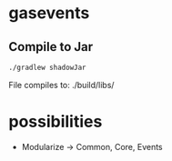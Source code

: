 # gasevents

## Compile to Jar
```bash
./gradlew shadowJar
```
File compiles to: ./build/libs/

# possibilities
* Modularize -> Common, Core, Events